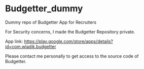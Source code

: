 # Budgetter_dummy
Dummy repo of Budgetter App for Recruiters

For Security concerns, I made the Budgetter Repository private.

App link: https://play.google.com/store/apps/details?id=com.wladik.budgetter

Please contact me personally to get access to the source code of Budgetter.
